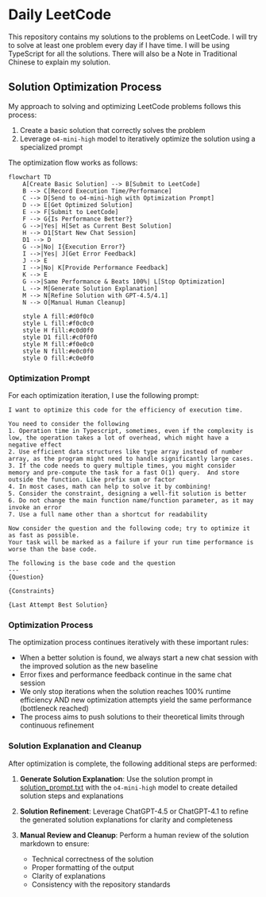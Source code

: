 # Daily LeetCode

This repository contains my solutions to the problems on LeetCode. 
I will try to solve at least one problem every day if I have time. 
I will be using TypeScript for all the solutions.
There will also be a Note in Traditional Chinese to explain my solution.

## Solution Optimization Process

My approach to solving and optimizing LeetCode problems follows this process:

1. Create a basic solution that correctly solves the problem
2. Leverage `o4-mini-high` model to iteratively optimize the solution using a specialized prompt

The optimization flow works as follows:

```mermaid
flowchart TD
    A[Create Basic Solution] --> B[Submit to LeetCode]
    B --> C[Record Execution Time/Performance]
    C --> D[Send to o4-mini-high with Optimization Prompt]
    D --> E[Get Optimized Solution]
    E --> F[Submit to LeetCode]
    F --> G{Is Performance Better?}
    G -->|Yes| H[Set as Current Best Solution]
    H --> D1[Start New Chat Session]
    D1 --> D
    G -->|No| I{Execution Error?}
    I -->|Yes| J[Get Error Feedback]
    J --> E
    I -->|No| K[Provide Performance Feedback]
    K --> E
    G -->|Same Performance & Beats 100%| L[Stop Optimization]
    L --> M[Generate Solution Explanation]
    M --> N[Refine Solution with GPT-4.5/4.1]
    N --> O[Manual Human Cleanup]
    
    style A fill:#d0f0c0
    style L fill:#f0c0c0
    style H fill:#c0d0f0
    style D1 fill:#c0f0f0
    style M fill:#f0e0c0
    style N fill:#e0c0f0
    style O fill:#c0e0f0
```

### Optimization Prompt

For each optimization iteration, I use the following prompt:

```
I want to optimize this code for the efficiency of execution time. 

You need to consider the following
1. Operation time in Typescript, sometimes, even if the complexity is low, the operation takes a lot of overhead, which might have a negative effect
2. Use efficient data structures like type array instead of number array, as the program might need to handle significantly large cases.
3. If the code needs to query multiple times, you might consider memory and pre-compute the task for a fast O(1) query.  And store outside the function. Like prefix sum or factor
4. In most cases, math can help to solve it by combining!
5. Consider the constraint, designing a well-fit solution is better
6. Do not change the main function name/function parameter, as it may invoke an error
7. Use a full name other than a shortcut for readability 

Now consider the question and the following code; try to optimize it as fast as possible.
Your task will be marked as a failure if your run time performance is worse than the base code.

The following is the base code and the question
---
{Question}

{Constraints}

{Last Attempt Best Solution}
```

### Optimization Process

The optimization process continues iteratively with these important rules:

- When a better solution is found, we always start a new chat session with the improved solution as the new baseline
- Error fixes and performance feedback continue in the same chat session
- We only stop iterations when the solution reaches 100% runtime efficiency AND new optimization attempts yield the same performance (bottleneck reached)
- The process aims to push solutions to their theoretical limits through continuous refinement

### Solution Explanation and Cleanup

After optimization is complete, the following additional steps are performed:

1. **Generate Solution Explanation**: Use the solution prompt in [solution_prompt.txt](./solution_prompt.txt) with the `o4-mini-high` model to create detailed solution steps and explanations

2. **Solution Refinement**: Leverage ChatGPT-4.5 or ChatGPT-4.1 to refine the generated solution explanations for clarity and completeness

3. **Manual Review and Cleanup**: Perform a human review of the solution markdown to ensure:
   - Technical correctness of the solution
   - Proper formatting of the output
   - Clarity of explanations
   - Consistency with the repository standards

